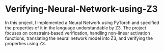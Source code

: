 # Verifying-Neural-Network-using-Z3
In this project, I implemented a Neural Network using PyTorch and specified the properties of it in the language understandable by Z3. The project focuses on constraint-based verification, handling non-linear activation functions, translating the neural network model into Z3, and verifying the properties using Z3.
